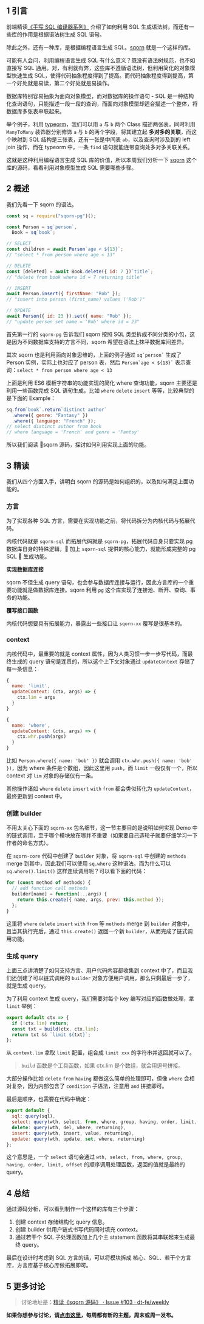 ## 1 引言

前端精读[《手写 SQL 编译器系列》](https://github.com/dt-fe/weekly/blob/master/64.%E7%B2%BE%E8%AF%BB%E3%80%8A%E6%89%8B%E5%86%99%20SQL%20%E7%BC%96%E8%AF%91%E5%99%A8%20-%20%E8%AF%8D%E6%B3%95%E5%88%86%E6%9E%90%E3%80%8B.md) 介绍了如何利用 SQL 生成语法树，而还有一些库的作用是根据语法树生成 SQL 语句。

除此之外，还有一种库，是根据编程语言生成 SQL。[sqorn](https://github.com/lusakasa/sqorn) 就是一个这样的库。

可能有人会问，利用编程语言生成 SQL 有什么意义？既没有语法树规范，也不如直接写 SQL 通用。对，有利就有弊，这些库不遵循语法树，但利用简化的对象模型快速生成 SQL，使得代码抽象程度得到了提高。而代码抽象程度得到提高，第一个好处就是易读，第二个好处就是易操作。

数据库特别容易抽象为面向对象模型，而对数据库的操作语句 - SQL 是一种结构化查询语句，只能描述一段一段的查询，而面向对象模型却适合描述一个整体，将数据库多张表串联起来。

举个例子，利用 [typeorm](https://github.com/typeorm/typeorm)，我们可以用 `a` 与 `b` 两个 Class 描述两张表，同时利用 `ManyToMany` 装饰器分别修饰 `a` 与 `b` 的两个字段，将其建立起 **多对多的关联**，而这个映射到 SQL 结构是三张表，还有一张是中间表 `ab`，以及查询时涉及到的 left join 操作，而在 typeorm 中，一条 `find` 语句就能连带查询处多对多关联关系。

这就是这种利用编程语言生成 SQL 库的价值，所以本周我们分析一下 [sqorn](https://github.com/lusakasa/sqorn) 这个库的源码，看看利用对象模型生成 SQL 需要哪些步骤。

## 2 概述

我们先看一下 sqorn 的语法。

```js
const sq = require("sqorn-pg")();

const Person = sq`person`,
  Book = sq`book`;

// SELECT
const children = await Person`age < ${13}`;
// "select * from person where age < 13"

// DELETE
const [deleted] = await Book.delete({ id: 7 })`title`;
// "delete from book where id = 7 returning title"

// INSERT
await Person.insert({ firstName: "Rob" });
// "insert into person (first_name) values ('Rob')"

// UPDATE
await Person({ id: 23 }).set({ name: "Rob" });
// "update person set name = 'Rob' where id = 23"
```

首先第一行的 `sqorn-pg` 告诉我们 sqorn 按照 SQL 类型拆成不同分类的小包，这是因为不同数据库支持的方言不同，sqorn 希望在语法上抹平数据库间差异。

其次 sqorn 也是利用面向对象思维的，上面的例子通过 <code>sq\`person\`</code> 生成了 Person 实例，实际上也对应了 person 表，然后 <code>Person\`age < ${13}\`</code> 表示查询：`select * from person where age < 13`

上面是利用 ES6 模板字符串的功能实现的简化 where 查询功能，sqorn 主要还是利用一些函数完成 SQL 语句生成，比如 `where` `delete` `insert` 等等，比较典型的是下面的 Example：

```js
sq.from`book`.return`distinct author`
  .where({ genre: "Fantasy" })
  .where({ language: "French" });
// select distinct author from book
// where language = 'French' and genre = 'Fantsy'
```

所以我们阅读 sqorn 源码，探讨如何利用实现上面的功能。

## 3 精读

我们从四个方面入手，讲明白 sqorn 的源码是如何组织的，以及如何满足上面功能的。

### 方言

为了实现各种 SQL 方言，需要在实现功能之前，将代码拆分为内核代码与拓展代码。

内核代码就是 `sqorn-sql` 而拓展代码就是 `sqorn-pg`，拓展代码自身只要实现 pg 数据库自身的特殊逻辑， 加上 `sqorn-sql` 提供的核心能力，就能形成完整的 pg SQL  生成功能。

**实现数据库连接**

sqorn 不但生成 query 语句，也会参与数据库连接与运行，因此方言库的一个重要功能就是做数据库连接。sqorn 利用 `pg` 这个库实现了连接池、断开、查询、事务的功能。

**覆写接口函数**

内核代码想要具有拓展能力，暴露出一些接口让 `sqorn-xx` 覆写是很基本的。

### context

内核代码中，最重要的就是 context 属性，因为人类习惯一步一步写代码，而最终生成的 query 语句是连贯的，所以这个上下文对象通过 `updateContext` 存储了每一条信息：

```js
{
  name: 'limit',
  updateContext: (ctx, args) => {
    ctx.lim = args
  }
}

{
  name: 'where',
  updateContext: (ctx, args) => {
    ctx.whr.push(args)
  }
}
```

比如 `Person.where({ name: 'bob' })` 就会调用 `ctx.whr.push({ name: 'bob' })`，因为 where 条件是个数组，因此这里用 `push`，而 `limit` 一般仅有一个，所以 context 对 `lim` 对象的存储仅有一条。

其他操作诸如 `where` `delete` `insert` `with` `from` 都会类似转化为 `updateContext`，最终更新到 context 中。

### 创建 builder

不用太关心下面的 `sqorn-xx` 包名细节，这一节主要目的是说明如何实现 Demo 中的链式调用，至于哪个模块放在哪并不重要（如果要自己造轮子就要仔细学习一下作者的命名方式）。

在 `sqorn-core` 代码中创建了 `builder` 对象，将 `sqorn-sql` 中创建的 `methods` merge 到其中，因此我们可以使用 `sq.where` 这种语法。而为什么可以 `sq.where().limit()` 这样连续调用呢？可以看下面的代码：

```js
for (const method of methods) {
  // add function call methods
  builder[name] = function(...args) {
    return this.create({ name, args, prev: this.method });
  };
}
```

这里将 `where` `delete` `insert` `with` `from` 等 `methods` merge 到 `builder` 对象中，且当其执行完后，通过 `this.create()` 返回一个新 `builder`，从而完成了链式调用功能。

### 生成 query

上面三点讲清楚了如何支持方言、用户代码内容都收集到 context 中了，而且我们还创建了可以链式调用的 `builder` 对象方便用户调用，那么只剩最后一步了，就是生成 query。

为了利用 context 生成 query，我们需要对每个 key 编写对应的函数做处理，拿 `limit` 举例：

```js
export default ctx => {
  if (!ctx.lim) return;
  const txt = build(ctx, ctx.lim);
  return txt && `limit ${txt}`;
};
```

从 `context.lim` 拿取 `limit` 配置，组合成 `limit xxx` 的字符串并返回就可以了。

> `build` 函数是个工具函数，如果 ctx.lim 是个数组，就会用逗号拼接。

大部分操作比如 `delete` `from` `having` 都做这么简单的处理即可，但像 `where` 会相对复杂，因为内部包含了 `condition` 子语法，注意用 `and` 拼接即可。

最后是顺序，也需要在代码中确定：

```js
export default {
  sql: query(sql),
  select: query(wth, select, from, where, group, having, order, limit, offset),
  delete: query(wth, del, where, returning),
  insert: query(wth, insert, value, returning),
  update: query(wth, update, set, where, returning)
};
```

这个意思是，一个 `select` 语句会通过 `wth, select, from, where, group, having, order, limit, offset` 的顺序调用处理函数，返回的值就是最终的 query。

## 4 总结

通过源码分析，可以看到制作一个这样的库有三个步骤：

1. 创建 context 存储结构化 query 信息。
2. 创建 builder 供用户链式书写代码同时填充 context。
3. 通过若干个 SQL 子处理函数加上几个主 statement 函数将其串联起来生成最终 query。

最后在设计时考虑到 SQL 方言的话，可以将模块拆成 核心、SQL、若干个方言库，方言库基于核心库做拓展即可。

## 5 更多讨论

> 讨论地址是：[精读《sqorn 源码》 · Issue #103 · dt-fe/weekly](https://github.com/dt-fe/weekly/issues/103)

**如果你想参与讨论，请[点击这里](https://github.com/dt-fe/weekly)，每周都有新的主题，周末或周一发布。**
